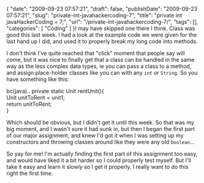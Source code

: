 {
    "date": "2009-09-23 07:57:21",
    "draft": false,
    "publishDate": "2009-09-23 07:57:21",
    "slug": "private-int-javahackercoding-7",
    "title": "private int javaHackerCoding = 7;",
    "url": "\/private-int-javahackercoding-7\/",
    "tags": [],
    "categories": [
        "Coding"
    ]
}I may have skipped one there I think. Class was good this last week. I
had a look at the example code we were given for the last hand up I did,
and used it to properly break my long code into methods.

I don't think I've quite reached that "click" moment that people say
will come, but it was nice to finally get that a class can be handled in
the same way as the less complex data types, ie you can pass a class to
a method, and assign place-holder classes like you can with any `int` or
`String`. So you have something like this:

bc(java).. private static Unit rentUnit(){\
Unit unitToRent = unit1;\
return unitToRent;\
}

Which should be obvious, but I didn't get it until this week. So that
was my big moment, and I wasn't sure it had sunk in, but then I began
the first part of our major assignment, and knew I'd got it when I was
setting up my constructors and throwing classes around like they were
any old `boolean`...

So yay for me! I'm actually finding the first part of this assignment
too easy, and would have liked it a bit harder so I could properly test
myself. But I'll take it easy and learn it slowly so I get it properly.
I really want to do this right the first time.